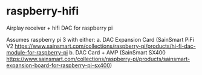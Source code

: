 # raspberry-hifi
Airplay receiver + hifi DAC for raspberry pi

Assumes raspberry pi 3 with either:
a. DAC Expansion Card (SainSmart PiFi V2 https://www.sainsmart.com/collections/raspberry-pi/products/hi-fi-dac-module-for-raspberry-pi
b. DAC Card + AMP (SainSmart SX400 https://www.sainsmart.com/collections/raspberry-pi/products/sainsmart-expansion-board-for-raspberry-pi-sx400) 

